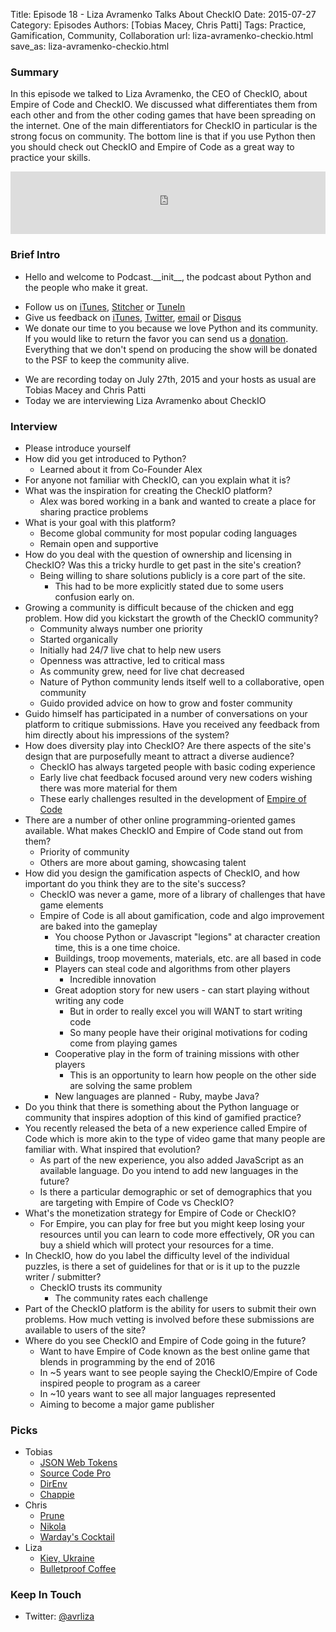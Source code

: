 Title: Episode 18 - Liza Avramenko Talks About CheckIO
Date: 2015-07-27
Category: Episodes
Authors: [Tobias Macey, Chris Patti]
Tags: Practice, Gamification, Community, Collaboration
url: liza-avramenko-checkio.html
save_as: liza-avramenko-checkio.html

### Summary
In this episode we talked to Liza Avramenko, the CEO of CheckIO, about Empire of Code and CheckIO. We discussed what differentiates them from each other and from the other coding games that have been spreading on the internet. One of the main differentiators for CheckIO in particular is the strong focus on community. The bottom line is that if you use Python then you should check out CheckIO and Empire of Code as a great way to practice your skills.

<iframe id="audio_iframe" src="http://www.podbean.com/media/player/k847e-57da50?from=wp&skin=103&postId=5757520&download=1&share=1&fonts=Helvetica&auto=0" height="100" width="100%" frameborder="0" scrolling="no" data-name="pb-iframe-player"></iframe>

### Brief Intro
- Hello and welcome to Podcast.\_\_init\_\_, the podcast about Python and the people who make it great.
* Follow us on [iTunes](https://itunes.apple.com/us/podcast/podcast.-init/id981834425?mt=2&uo=6&at=&ct=), [Stitcher](http://www.stitcher.com/s?fid=64838&refid=stpr) or [TuneIn](http://tunein.com/radio/Podcast\_\_init\_\_-p726240/)
* Give us feedback on [iTunes](https://itunes.apple.com/us/podcast/podcast.-init/id981834425?mt=2&uo=6&at=&ct=), [Twitter](https://twitter.com/Podcast__init__), [email](mailto:hosts@podcastinit.com) or [Disqus](http://podcastinit.com)
* We donate our time to you because we love Python and its community. If you would like to return the favor you can send us a [donation](http://podcastinit.com/our-plans-for-your-donations.html). Everything that we don't spend on producing the show will be donated to the PSF to keep the community alive.
- We are recording today on July 27th, 2015 and your hosts as usual are Tobias Macey and Chris Patti
- Today we are interviewing Liza Avramenko about CheckIO

### Interview
- Please introduce yourself
- How did you get introduced to Python?
    - Learned about it from Co-Founder Alex
- For anyone not familiar with CheckIO, can you explain what it is?
- What was the inspiration for creating the CheckIO platform?
    - Alex was bored working in a bank and wanted to create a place for sharing practice problems
- What is your goal with this platform?
    - Become global community for most popular coding languages
    - Remain open and supportive
- How do you deal with the question of ownership and licensing in CheckIO? Was this a tricky hurdle to get past in the site's creation?
    - Being willing to share solutions publicly is a core part of the site.
        - This had to be more explicitly stated due to some users confusion early on.
- Growing a community is difficult because of the chicken and egg problem. How did you kickstart the growth of the CheckIO community?
    - Community always number one priority
    - Started organically
    - Initially had 24/7 live chat to help new users
    - Openness was attractive, led to critical mass
    - As community grew, need for live chat decreased
    - Nature of Python community lends itself well to a collaborative, open community
    - Guido provided advice on how to grow and foster community
- Guido himself has participated in a number of conversations on your platform to critique submissions. Have you received any feedback from him directly about his impressions of the system?
- How does diversity play into CheckIO? Are there aspects of the site's design that are purposefully meant to attract a diverse audience?
    - CheckIO has always targeted people with basic coding experience
    - Early live chat feedback focused around very new coders wishing there was more material for them
    - These early challenges resulted in the development of [Empire of Code](https://empireofcode.com/)
- There are a number of other online programming-oriented games available. What makes CheckIO and Empire of Code stand out from them?
    - Priority of community
    - Others are more about gaming, showcasing talent
- How did you design the gamification aspects of CheckIO, and how important do you think they are to the site's success?
    - CheckIO was never a game, more of a library of challenges that have game elements
    - Empire of Code is all about gamification, code and algo improvement are baked into the gameplay
        - You choose Python or Javascript "legions" at character creation time, this is a one time choice.
        - Buildings, troop movements, materials, etc. are all based in code
        - Players can steal code and algorithms from other players
            - Incredible innovation
        - Great adoption story for new users - can start playing without writing any code
            - But in order to really excel you will WANT to start writing code
            - So many people have their original motivations for coding come from playing games
        - Cooperative play in the form of training missions with other players
            - This is an opportunity to learn how people on the other side are solving the same problem
        - New languages are planned - Ruby, maybe Java?
- Do you think that there is something about the Python language or community that inspires adoption of this kind of gamified practice?
- You recently released the beta of a new experience called Empire of Code which is more akin to the type of video game that many people are familiar with. What inspired that evolution?
    - As part of the new experience, you also added JavaScript as an available language. Do you intend to add new languages in the future?
    - Is there a particular demographic or set of demographics that you are targeting with Empire of Code vs CheckIO?
- What's the monetization strategy for Empire of Code or CheckIO?
    - For Empire, you can play for free but you might keep losing your resources until you can learn to code more effectively, OR you can buy a shield which will protect your resources for a time.
- In CheckIO, how do you label the difficulty level of the individual puzzles, is there a set of guidelines for that or is it up to the puzzle writer / submitter?
    - CheckIO trusts its community
        - The community rates each challenge
- Part of the CheckIO platform is the ability for users to submit their own problems. How much vetting is involved before these submissions are available to users of the site?
- Where do you see CheckIO and Empire of Code going in the future?
    - Want to have Empire of Code known as the best online game that blends in programming by the end of 2016
    - In ~5 years want to see people saying the CheckIO/Empire of Code inspired people to program as a career
    - In ~10 years want to see all major languages represented
    - Aiming to become a major game publisher

### Picks
- Tobias
    - [JSON Web Tokens](http://jwt.io/)
    - [Source Code Pro](https://github.com/adobe-fonts/source-code-pro)
    - [DirEnv](http://direnv.net/)
    - [Chappie](http://amzn.to/1KtXATF)
- Chris
    - [Prune](http://www.destructoid.com/prune-looks-like-a-must-play-for-ios-users-296607.phtml)
    - [Nikola](https://getnikola.com/blog/)
    - [Warday's Cocktail](http://barnotes.co/recipes/warday-s-cocktail)
- Liza
    - [Kiev, Ukraine](https://en.wikipedia.org/wiki/Kiev)
    - [Bulletproof Coffee](http://www.bulletproofexec.com/how-to-make-your-coffee-bulletproof-and-your-morning-too/)

### Keep In Touch
- Twitter: [@avrliza](https://twitter.com/avrliza)
